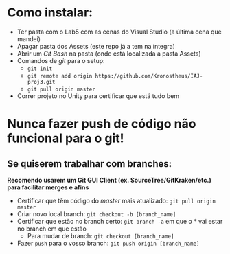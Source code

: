 # Como instalar:

- Ter pasta com o Lab5 com as cenas do Visual Studio (a última cena que mandei)
- Apagar pasta dos Assets (este repo já a tem na íntegra)
- Abrir um *Git Bash* na pasta (onde está localizada a pasta Assets)
- Comandos de *git* para o setup:
  - `git init`
  - `git remote add origin https://github.com/Kronostheus/IAJ-proj3.git`
  - `git pull origin master`
- Correr projeto no Unity para certificar que está tudo bem

# Nunca fazer push de código não funcional para o git!

## Se quiserem trabalhar com branches:
**Recomendo usarem um Git GUI Client (ex. SourceTree/GitKraken/etc.) para facilitar merges e afins**

- Certificar que têm código do *master* mais atualizado: `git pull origin master`
- Criar novo local branch: `git checkout -b [branch_name]`
- Certificar que estão no branch certo: `git branch -a` em que o \* vai estar no branch em que estão
  - Para mudar de branch: `git checkout [branch_name]`
- Fazer `push` para o vosso branch: `git push origin [branch_name]`
